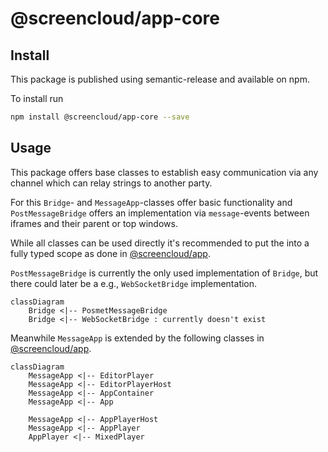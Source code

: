 # @screencloud/app-core

## Install

This package is published using semantic-release and available on npm.

To install run

```bash
npm install @screencloud/app-core --save
```

## Usage

This package offers base classes to establish easy communication via any channel which can relay strings to another party.

For this `Bridge`- and `MessageApp`-classes offer basic functionality and `PostMessageBridge` offers an implementation via
`message`-events between iframes and their parent or top windows.

While all classes can be used directly it's recommended to put the into a fully typed scope as done in [@screencloud/app](https://github.com/screencloud/app).

`PostMessageBridge` is currently the only used implementation of `Bridge`, but there could later be a e.g., `WebSocketBridge` implementation.

```mermaid
classDiagram
    Bridge <|-- PosmetMessageBridge
    Bridge <|-- WebSocketBridge : currently doesn't exist
```

Meanwhile `MessageApp` is extended by the following classes in [@screencloud/app](https://github.com/screencloud/app).

```mermaid
classDiagram
    MessageApp <|-- EditorPlayer
    MessageApp <|-- EditorPlayerHost
    MessageApp <|-- AppContainer
    MessageApp <|-- App

    MessageApp <|-- AppPlayerHost
    MessageApp <|-- AppPlayer
    AppPlayer <|-- MixedPlayer
```
